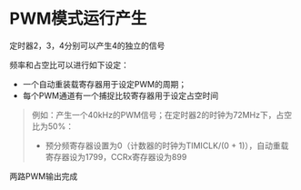 # PWM模式运行产生

定时器2，3，4分别可以产生4的独立的信号

频率和占空比可以进行如下设定：

- 一个自动重装载寄存器用于设定PWM的周期；
- 每个PWM通道有一个捕捉比较寄存器用于设定占空时间

>例如：产生一个40kHz的PWM信号；在定时器2的时钟为72MHz下，占空比为50%：
>
>- 预分频寄存器设置为0（计数器的时钟为TIMICLK/(0 + 1)），自动重载寄存器设为1799，CCRx寄存器设为899

两路PWM输出完成

